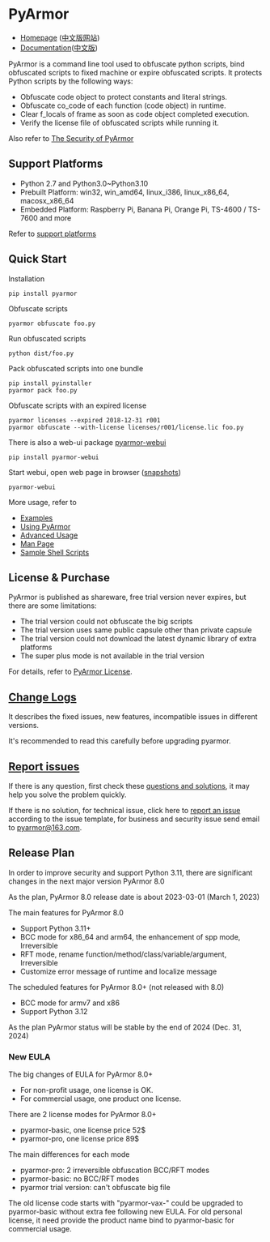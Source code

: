 # PyArmor

* [Homepage](https://pyarmor.dashingsoft.com) ([中文版网站](https://pyarmor.dashingsoft.com/index-zh.html))
* [Documentation](https://pyarmor.readthedocs.io/en/latest/)([中文版](https://pyarmor.readthedocs.io/zh/latest/))

PyArmor is a command line tool used to obfuscate python scripts, bind
obfuscated scripts to fixed machine or expire obfuscated scripts. It
protects Python scripts by the following ways:

* Obfuscate code object to protect constants and literal strings.
* Obfuscate co_code of each function (code object) in runtime.
* Clear f_locals of frame as soon as code object completed execution.
* Verify the license file of obfuscated scripts while running it.

Also refer to [The Security of PyArmor](https://pyarmor.readthedocs.io/en/latest/security.html)

## Support Platforms

- Python 2.7 and Python3.0~Python3.10
- Prebuilt Platform: win32, win_amd64, linux_i386, linux_x86_64, macosx_x86_64
- Embedded Platform: Raspberry Pi, Banana Pi, Orange Pi, TS-4600 / TS-7600 and more

Refer to [support platforms](https://pyarmor.readthedocs.io/en/latest/platforms.html)

## Quick Start

Installation

    pip install pyarmor

Obfuscate scripts

    pyarmor obfuscate foo.py

Run obfuscated scripts

    python dist/foo.py

Pack obfuscated scripts into one bundle

    pip install pyinstaller
    pyarmor pack foo.py

Obfuscate scripts with an expired license

    pyarmor licenses --expired 2018-12-31 r001
    pyarmor obfuscate --with-license licenses/r001/license.lic foo.py

There is also a web-ui package [pyarmor-webui](https://github.com/dashingsoft/pyarmor-webui)

    pip install pyarmor-webui

Start webui, open web page in browser ([snapshots](https://github.com/dashingsoft/pyarmor-webui/tree/master/snapshots))

    pyarmor-webui

More usage, refer to

* [Examples](https://pyarmor.readthedocs.io/en/latest/examples.html)
* [Using PyArmor](https://pyarmor.readthedocs.io/en/latest/usage.html)
* [Advanced Usage](https://pyarmor.readthedocs.io/en/latest/advanced.html)
* [Man Page](https://pyarmor.readthedocs.io/en/latest/man.html)
* [Sample Shell Scripts](src/examples/README.md)

## License & Purchase

PyArmor is published as shareware, free trial version never expires, but there are
some limitations:

* The trial version could not obfuscate the big scripts
* The trial version uses same public capsule other than private capsule
* The trial version could not download the latest dynamic library of extra platforms
* The super plus mode is not available in the trial version

For details, refer to [PyArmor License](https://pyarmor.readthedocs.io/en/latest/license.html).

## [Change Logs](docs/change-logs.rst)

It describes the fixed issues, new features, incompatible issues in different
versions.

It's recommended to read this carefully before upgrading pyarmor.

## [Report issues](https://github.com/dashingsoft/pyarmor/issues)

If there is any question, first check these [questions and
solutions](https://pyarmor.readthedocs.io/en/latest/questions.html), it may help
you solve the problem quickly.

If there is no solution, for technical issue, click here to [report an
issue](https://github.com/dashingsoft/pyarmor/issues) according to the issue
template, for business and security issue send email to <pyarmor@163.com>.

## Release Plan

In order to improve security and support Python 3.11, there are significant
changes in the next major version PyArmor 8.0

As the plan, PyArmor 8.0 release date is about 2023-03-01 (March 1, 2023)

The main features for PyArmor 8.0

* Support Python 3.11+
* BCC mode for x86_64 and arm64, the enhancement of spp mode, Irreversible
* RFT mode, rename function/method/class/variable/argument, Irreversible
* Customize error message of runtime and localize message

The scheduled features for PyArmor 8.0+ (not released with 8.0)

* BCC mode for armv7 and x86
* Support Python 3.12

As the plan PyArmor status will be stable by the end of 2024 (Dec. 31, 2024)

### New EULA

The big changes of EULA for PyArmor 8.0+

* For non-profit usage, one license is OK.
* For commercial usage, one product one license.

There are 2 license modes for PyArmor 8.0+

* pyarmor-basic, one license price 52$
* pyarmor-pro, one license price 89$

The main differences for each mode

* pyarmor-pro: 2 irreversible obfuscation BCC/RFT modes
* pyarmor-basic: no BCC/RFT modes
* pyarmor trial version: can't obfuscate big file

The old license code starts with "pyarmor-vax-" could be upgraded to
pyarmor-basic without extra fee following new EULA. For old personal
license, it need provide the product name bind to pyarmor-basic for
commercial usage.
